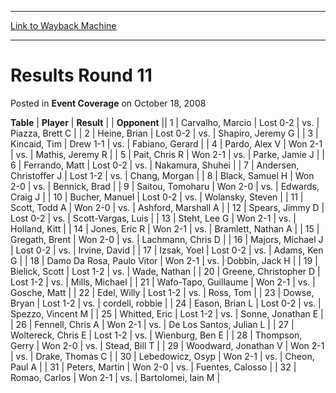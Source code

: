 
---
[Link to Wayback Machine](https://web.archive.org/web/20221006040916/https://magic.wizards.com/en/articles/archive/event-coverage/results-round-11-2008-10-18)

[_metadata_:description]:- "TablePlayerResult Opponent 1Carvalho, MarcioLost 0-2vs.Piazza, Brett C 2Heine, BrianLost 0-2vs.Shapiro, Jeremy G 3Kincaid, TimDrew 1-1vs.Fabiano, Gerard 4Pardo, Alex VWon 2-1vs.Mathis, Jeremy R 5Pait, Chris RWon 2-1vs.Parke, Jamie J 6Ferrando, MattLost 0-2vs.Nakamura, Shuhei 7Andersen, Christoffer JLost 1-2vs.Chang, Morgan 8Black, Samuel HWon 2-0vs.Bennick, Brad 9Saitou,"
[_metadata_:generator]:- "Drupal 7 (http://drupal.org)"
[_metadata_:node]:- "438831"
[_metadata_:publish_date]:- "2008-10-18"
[_metadata_:source]:- "div-main-content"
[_metadata_:title]:- "Results Round 11"
[_metadata_:wayback_capture_timestamp]:- "2022-10-06 04:09:16"
[_metadata_:wayback_raw_url]:- "https://web.archive.org/web/20221006040916id_/https://magic.wizards.com/en/articles/archive/event-coverage/results-round-11-2008-10-18"
[_metadata_:wayback_url]:- "https://magic.wizards.com/en/articles/archive/event-coverage/results-round-11-2008-10-18"
---


Results Round 11
================



 Posted in **Event Coverage**
 on October 18, 2008 












 **Table** | **Player** | **Result** |  | **Opponent** ||  1 | Carvalho, Marcio | Lost 0-2 | vs. | Piazza, Brett C |
|  2 | Heine, Brian | Lost 0-2 | vs. | Shapiro, Jeremy G |
|  3 | Kincaid, Tim | Drew 1-1 | vs. | Fabiano, Gerard |
|  4 | Pardo, Alex V | Won 2-1 | vs. | Mathis, Jeremy R |
|  5 | Pait, Chris R | Won 2-1 | vs. | Parke, Jamie J |
|  6 | Ferrando, Matt | Lost 0-2 | vs. | Nakamura, Shuhei |
|  7 | Andersen, Christoffer J | Lost 1-2 | vs. | Chang, Morgan |
|  8 | Black, Samuel H | Won 2-0 | vs. | Bennick, Brad |
|  9 | Saitou, Tomoharu | Won 2-0 | vs. | Edwards, Craig J |
|  10 | Bucher, Manuel | Lost 0-2 | vs. | Wolansky, Steven |
|  11 | Scott, Todd A | Won 2-0 | vs. | Ashford, Marshall A |
|  12 | Spears, Jimmy D | Lost 0-2 | vs. | Scott-Vargas, Luis |
|  13 | Steht, Lee G | Won 2-1 | vs. | Holland, Kitt |
|  14 | Jones, Eric R | Won 2-1 | vs. | Bramlett, Nathan A |
|  15 | Gregath, Brent | Won 2-0 | vs. | Lachmann, Chris D |
|  16 | Majors, Michael J | Lost 0-2 | vs. | Irvine, David |
|  17 | Izsak, Yoel | Lost 0-2 | vs. | Adams, Ken G |
|  18 | Damo Da Rosa, Paulo Vitor | Won 2-1 | vs. | Dobbin, Jack H |
|  19 | Bielick, Scott | Lost 1-2 | vs. | Wade, Nathan |
|  20 | Greene, Christopher D | Lost 1-2 | vs. | Mills, Michael |
|  21 | Wafo-Tapo, Guillaume | Won 2-1 | vs. | Gosche, Matt |
|  22 | Edel, Willy | Lost 1-2 | vs. | Ross, Tom |
|  23 | Dowse, Bryan | Lost 1-2 | vs. | cordell, robbie |
|  24 | Eason, Brian L | Lost 0-2 | vs. | Spezzo, Vincent M |
|  25 | Whitted, Eric | Lost 1-2 | vs. | Sonne, Jonathan E |
|  26 | Fennell, Chris A | Won 2-1 | vs. | De Los Santos, Julian L |
|  27 | Woltereck, Chris E | Lost 1-2 | vs. | Wienburg, Ben E |
|  28 | Thompson, Gerry | Won 2-0 | vs. | Stead, Bill T |
|  29 | Woodward, Jonathan V | Won 2-1 | vs. | Drake, Thomas C |
|  30 | Lebedowicz, Osyp | Won 2-1 | vs. | Cheon, Paul A |
|  31 | Peters, Martin | Won 2-0 | vs. | Fuentes, Calosso |
|  32 | Romao, Carlos | Won 2-1 | vs. | Bartolomei, Iain M |







